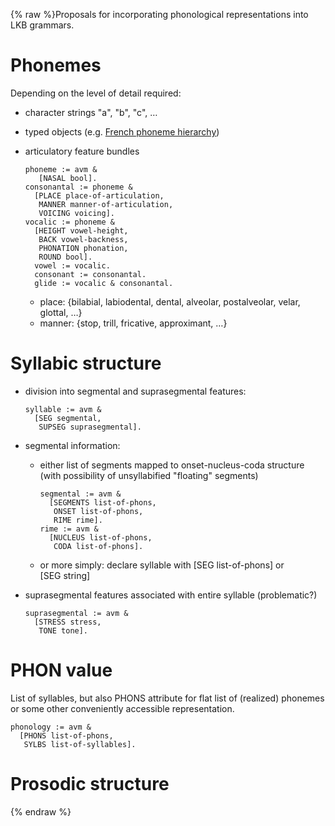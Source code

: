 {% raw %}Proposals for incorporating phonological representations into LKB
grammars.

# Phonemes

Depending on the level of detail required:

- character strings "a", "b", "c", …
- typed objects (e.g. [French phoneme
hierarchy]())
- articulatory feature bundles
  
      phoneme := avm &
         [NASAL bool].
      consonantal := phoneme &
        [PLACE place-of-articulation,
         MANNER manner-of-articulation,
         VOICING voicing].
      vocalic := phoneme &
        [HEIGHT vowel-height,
         BACK vowel-backness,
         PHONATION phonation,
         ROUND bool].   
        vowel := vocalic.
        consonant := consonantal.
        glide := vocalic & consonantal.
  
  - place: {bilabial, labiodental, dental, alveolar, postalveolar,
velar, glottal, …}
  - manner: {stop, trill, fricative, approximant, …}

# Syllabic structure

- division into segmental and suprasegmental features:
  
      syllable := avm &
        [SEG segmental,
         SUPSEG suprasegmental].
- segmental information:
  - either list of segments mapped to onset-nucleus-coda structure
(with possibility of unsyllabified "floating" segments)
    
        segmental := avm &
          [SEGMENTS list-of-phons,
           ONSET list-of-phons,
           RIME rime].
        rime := avm &
          [NUCLEUS list-of-phons,
           CODA list-of-phons].
  - or more simply: declare syllable with \[SEG list-of-phons\] or
\[SEG string\]
- suprasegmental features associated with entire syllable
(problematic?)
  
      suprasegmental := avm &
        [STRESS stress,
         TONE tone].

# PHON value

List of syllables, but also PHONS attribute for flat list of (realized)
phonemes or some other conveniently accessible representation.

    phonology := avm &
      [PHONS list-of-phons,
       SYLBS list-of-syllables].

# Prosodic structure
<update date omitted for speed>{% endraw %}